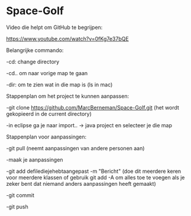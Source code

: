 # Space-Golf

Video die helpt om GitHub te begrijpen:

https://www.youtube.com/watch?v=0fKg7e37bQE

Belangrijke commando:

-cd: change directory

-cd.. om naar vorige map te gaan

-dir: om te zien wat in die map is (ls in mac)

Stappenplan om het project te kunnen aanpassen:

-git clone https://github.com/MarcBerneman/Space-Golf.git (het wordt gekopieerd in de current directory)

-in eclipse ga je naar import.. -> java project en selecteer je die map

Stappenplan voor aanpassingen:

-git pull (neemt aanpassingen van andere personen aan)

-maak je aanpassingen

-git add defilediejehebtaangepast -m "Bericht" (doe dit meerdere keren voor meerdere klassen of gebruik git add -A om alles toe te voegen als je zeker bent dat niemand anders aanpassingen heeft gemaakt)

-git commit

-git push

